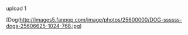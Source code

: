 
upload 1


[Dog(http://images5.fanpop.com/image/photos/25600000/DOG-ssssss-dogs-25606625-1024-768.jpg)
